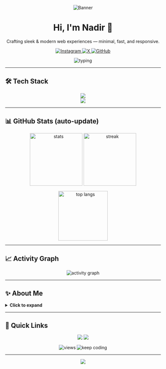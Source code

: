 <p align="center">
  <img src="https://capsule-render.vercel.app/api?type=waving&height=220&text=Nadir-N3&fontAlign=50&fontAlignY=40&color=0:0ea5e9,100:22c55e&desc=Front-End%20Enthusiast%20•%20Clean%20UI%20•%20Modern%20Web&descAlign=50&descAlignY=65" alt="Banner"/>
</p>

<!-- Intro -->
<h1 align="center">Hi, I'm <strong>Nadir</strong> 👋</h1>
<p align="center">
  Crafting sleek & modern web experiences — minimal, fast, and responsive.
</p>

<!-- Socials -->
<p align="center">
  <a href="https://instagram.com/__naadiir.fx" target="_blank">
    <img alt="Instagram" src="https://img.shields.io/badge/Instagram-__naadiir.fx-E4405F?style=for-the-badge&logo=instagram&logoColor=white">
  </a>
  <a href="https://x.com/Naadiir_08" target="_blank">
    <img alt="X" src="https://img.shields.io/badge/X-Naadiir__08-111111?style=for-the-badge&logo=x&logoColor=white">
  </a>
  <a href="https://github.com/Nadir-N3" target="_blank">
    <img alt="GitHub" src="https://img.shields.io/badge/GitHub-Nadir--N3-181717?style=for-the-badge&logo=github&logoColor=white">
  </a>
</p>

<!-- Typing effect -->
<p align="center">
  <img src="https://readme-typing-svg.herokuapp.com?font=Fira+Code&size=22&duration=2600&pause=900&center=true&vCenter=true&width=620&lines=Front-End+Enthusiast;Loves+clean+UI%2FUX;Always+learning+and+shipping" alt="typing"/>
</p>

---

## 🛠 Tech Stack
<p align="center">
  <img src="https://skillicons.dev/icons?i=html,css,js,ts,php,python,bootstrap,tailwind,react,vue,svelte,nodejs,express,nextjs,vite,webpack&perline=9" />
  <br/>
  <img src="https://skillicons.dev/icons?i=figma,ps,ai,git,github,linux,bash,nginx,vercel,netlify,cloudflare,postman,mysql,sqlite,redis&perline=9" />
</p>

---

## 📊 GitHub Stats (auto-update)
<p align="center">
  <img height="170" src="https://github-readme-stats.vercel.app/api?username=Nadir-N3&show_icons=true&rank_icon=github&theme=tokyonight&hide_border=true" alt="stats"/>
  <img height="170" src="https://github-readme-streak-stats.herokuapp.com?user=Nadir-N3&theme=tokyonight&hide_border=true" alt="streak"/>
</p>
<p align="center">
  <img height="160" src="https://github-readme-stats.vercel.app/api/top-langs/?username=Nadir-N3&layout=compact&langs_count=10&theme=tokyonight&hide_border=true" alt="top langs"/>
</p>

---


## 📈 Activity Graph
<p align="center">
  <img src="https://github-readme-activity-graph.vercel.app/graph?username=Nadir-N3&theme=github-compact&hide_border=true" alt="activity graph"/>
</p>

---

## ✨ About Me
<details>
  <summary><b>Click to expand</b></summary>

- 🔭 Focus: Front-end (HTML/CSS/JS/TS), modern stacks (Tailwind, React/Vue, Vite/Next).
- 🎯 Goals: build fast, clean, and accessible web UI.
- 🌱 Learning: performance, animation, micro-interactions.
- 💬 DM me on IG/X for collaboration: <a href="https://instagram.com/__naadiir.fx">Instagram</a> • <a href="https://x.com/Naadiir_08">X</a>.
</details>

---

## 🚀 Quick Links
<p align="center">
  <a href="https://instagram.com/__naadiir.fx"><img src="https://img.shields.io/badge/Follow_on_Instagram-E4405F?style=for-the-badge&logo=instagram&logoColor=white" /></a>
  <a href="https://x.com/Naadiir_08"><img src="https://img.shields.io/badge/Follow_on_X-111111?style=for-the-badge&logo=x&logoColor=white" /></a>
</p>

<!-- Counters -->
<p align="center">
  <img src="https://komarev.com/ghpvc/?username=Nadir-N3&style=for-the-badge&label=PROFILE+VIEWS&color=0ea5e9" alt="views"/>
  <img src="https://img.shields.io/badge/Keep%20Coding-22c55e?style=for-the-badge" alt="keep coding"/>
</p>

---

<!-- Footer wave -->
<p align="center">
  <img src="https://capsule-render.vercel.app/api?type=waving&height=140&section=footer&color=0:0ea5e9,100:22c55e" />
</p>

<!--
Optional: Snake contributions (needs GitHub Action). See instructions below.
-->

